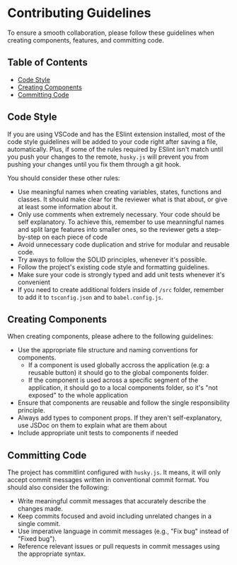 # Contributing Guidelines

To ensure a smooth collaboration, please follow these guidelines when creating components, features, and committing code.

## Table of Contents

- [Code Style](#code-style)
- [Creating Components](#creating-components)
- [Committing Code](#committing-code)

## Code Style

If you are using VSCode and has the ESlint extension installed, most of the code style guidelines will be added to your code right after saving a file, automatically. Plus, if some of the rules required by ESlint isn't match until you push your changes to the remote, `husky.js` will prevent you from pushing your changes until you fix them through a git hook.

You should consider these other rules:

- Use meaningful names when creating variables, states, functions and classes. It should make clear for the reviewer what is that about, or give at least some information about it.
- Only use comments when extremely necessary. Your code should be self explanatory. To achieve this, remember to use meanningful names and split large features into smaller ones, so the reviewer gets a step-by-step on each piece of code
- Avoid unnecessary code duplication and strive for modular and reusable code.
- Try aways to follow the SOLID principles, whenever it's possible.
- Follow the project's existing code style and formatting guidelines.
- Make sure your code is strongly typed and add unit tests whenever it's convenient
- If you need to create additional folders inside of `/src` folder, remember to add it to `tsconfig.json` and to `babel.config.js`.

## Creating Components

When creating components, please adhere to the following guidelines:

- Use the appropriate file structure and naming conventions for components.
  - If a component is used globally accross the application (e.g: a reusable button) it should go to the global components folder.
  - If the component is used across a specific segment of the application, it should go to a local components folder, so it's "not exposed" to the whole application
- Ensure that components are reusable and follow the single responsibility principle.
- Always add types to component props. If they aren't self-explanatory, use JSDoc on them to explain what are them about
- Include appropriate unit tests to components if needed

## Committing Code

The project has commitlint configured with `husky.js`. It means, it will only accept commit messages written in conventional commit format. You should also consider the following:

- Write meaningful commit messages that accurately describe the changes made.
- Keep commits focused and avoid including unrelated changes in a single commit.
- Use imperative language in commit messages (e.g., "Fix bug" instead of "Fixed bug").
- Reference relevant issues or pull requests in commit messages using the appropriate syntax.
